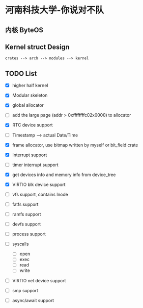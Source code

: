 # 河南科技大学-你说对不队

## 内核 ByteOS

## Kernel struct Design

```plain
crates --> arch --> modules --> kernel
```

## TODO List
- [x] higher half kernel
- [x] Modular skeleton
- [x] global allocator
- [ ] add the large page (addr > 0xffffffffc02x0000) to allocator
- [x] RTC device support
- [ ] Timestamp --> actual Date/Time
- [x] frame allocator, use bitmap written by myself or bit_field crate
- [x] Interrupt support
- [ ] timer interrupt support
- [x] get devices info and memory info from device_tree
- [x] VIRTIO blk device support
- [ ] vfs support, contains Inode
- [ ] fatfs support
- [ ] ramfs support
- [ ] devfs support
- [ ] process support
- [ ] syscalls
    - [ ] open
    - [ ] exec
    - [ ] read
    - [ ] write
- [ ] VIRTIO net device support
- [ ] smp support
- [ ] async/await support

